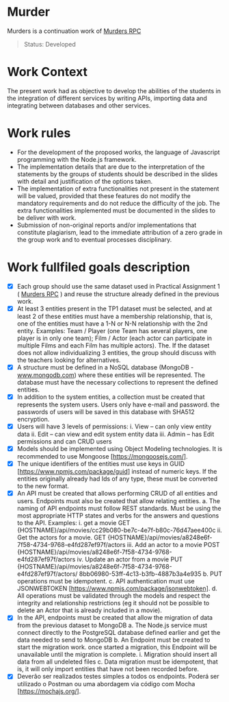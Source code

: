 # Murder

Murders is a continuation work of <a href="https://github.com/ValdoMpinga/MurdersRPC">Murders RPC</a>  

> Status: Developed

# Work Context

The present work had as objective to develop the abilities of the students in the
integration of different services by writing APIs, importing data and integrating between
databases and other services.

# Work rules

+ For the development of the proposed works, the language of
Javascript programming with the Node.js framework.
+ The implementation details that are due to the interpretation of the statements by the
groups of students should be described in the slides with detail and justification of the options taken.
+ The implementation of extra functionalities not present in the statement will be valued, provided that
these features do not modify the mandatory requirements and do not reduce the difficulty of the
job. The extra functionalities implemented must be documented in the slides to be
deliver with work.
+ Submission of non-original reports and/or implementations that constitute plagiarism,
lead to the immediate attribution of a zero grade in the group work and to eventual processes
disciplinary.

# Work fullfiled goals description

 - [x]   Each group should use the same dataset used in Practical Assignment 1 ( <a href="https://github.com/ValdoMpinga/MurdersRPC">Murders RPC</a> ) and reuse the
structure already defined in the previous work.
 - [x]   At least 3 entities present in the TP1 dataset must be selected, and
at least 2 of these entities must have a membership relationship, that is, one of the entities
must have a 1-N or N-N relationship with the 2nd entity. Examples: Team / Player (one
Team has several players, one player is in only one team); Film / Actor (each actor
can participate in multiple Films and each Film has multiple actors).
The. If the dataset does not allow individualizing 3 entities, the group should discuss with the
teachers looking for alternatives.
 - [x]  A structure must be defined in a NoSQL database (MongoDB - www.mongodb.com)
where these entities will be represented. The database must have the necessary collections
to represent the defined entities.
 - [x] In addition to the system entities, a collection must be created that represents the
system users. Users only have e-mail and password. the passwords
of users will be saved in this database with SHA512 encryption.
 - [x] Users will have 3 levels of permissions:
    i. View – can only view entity data
    ii. Edit – can view and edit system entity data
    iii. Admin – has Edit permissions and can CRUD users
 - [x]  Models should be implemented using Object Modeling technologies.
It is recommended to use Mongoose [https://mongoosejs.com/].
 - [x] The unique identifiers of the entities must use keys in GUID
[https://www.npmjs.com/package/guid] instead of numeric keys. If the entities
originally already had Ids of any type, these must be converted to the
new format.
 - [x] An API must be created that allows performing CRUD of all entities and users.
Endpoints must also be created that allow relating entities.
a. The naming of API endpoints must follow REST standards. Must be
using the most appropriate HTTP states and verbs for the answers and questions to the
API. Examples:
   i. get a movie
   GET {HOSTNAME}/api/movies/cc29b080-be7c-4e7f-b80c-76d47aee400c
   ii. Get the actors for a movie.
   GET {HOSTNAME}/api/movies/a8248e6f-7f58-4734-9768-e4fd287ef97f/actors
   iii. Add an actor to a movie
   POST {HOSTNAME}/api/movies/a8248e6f-7f58-4734-9768-e4fd287ef97f/actors
   iv. Update an actor from a movie
   PUT {HOSTNAME}/api/movies/a8248e6f-7f58-4734-9768-e4fd287ef97f/actors/
   8bb06980-53ff-4c13-b3fb-4887b3a4e935
b. PUT operations must be idempotent.
c. API authentication must use JSONWEBTOKEN
[https://www.npmjs.com/package/jsonwebtoken].
d. All operations must be validated through the models and respect the
integrity and relationship restrictions (eg it should not be possible to delete an Actor that
is already included in a movie).
 - [x]  In the API, endpoints must be created that allow the migration of data from the previous dataset
to MongoDB
a. The Node.js service must connect directly to the PostgreSQL database
defined earlier and get the data needed to send to MongoDB
b. An Endpoint must be created to start the migration work. once started
a migration, this Endpoint will be unavailable until the migration is complete.
    i. Migration should insert all data from all undeleted files
c. Data migration must be idempotent, that is, it will only import entities that
have not been recorded before.
 - [x] Deverão ser realizados testes simples a todos os endpoints. Poderá ser utilizado o Postman ou
uma abordagem via código com Mocha [https://mochajs.org/].
